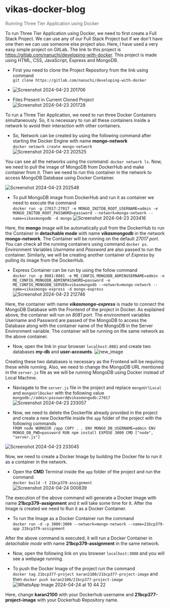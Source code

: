 # vikas-docker-blog
<p style="color: #666;">Running Three Tier Application using Docker</p>

To run Three Tier Application using Docker, we need to first create a Full Stack Project. We can use any of our Full Stack Project but if we don't have one then we can use someone else project also. Here, I have used a very easy simple project on GitLab. The link to this project is https://gitlab.com/nanuchi/developing-with-docker. This project is made using HTML, CSS, JavaScript, Express and MongoDB. 

- First you need to clone the Project Repository from the link using command<br> ```git clone https://gitlab.com/nanuchi/developing-with-docker```
- ![Screenshot 2024-04-23 201706](https://github.com/Vikas-Yadav-79/vikas-docker-blog/assets/121033913/dfe551af-67ed-41c0-b3cf-b2953ed0a03d)

- Files Present in Current Cloned Project 
 ![Screenshot 2024-04-23 201728](https://github.com/Vikas-Yadav-79/vikas-docker-blog/assets/121033913/aa058224-14e3-47de-8cd0-16752af28b53)


To run a Three Tier Application, we need to run three Docker Containers simultaneously. So, it is necessary to run all these containers inside a network to avoid their interaction with other containers.

- So, Network can be created by using the following command after starting the Docker Engine with name __mongo-network__ <br> ```docker netowrk create mongo-network```
     ![Screenshot 2024-04-23 202525](https://github.com/Vikas-Yadav-79/vikas-docker-blog/assets/121033913/821944a6-8ac3-4b9f-a70d-66a83804850a)


You can see all the networks using the command: ```docker network ls```. Now, we need to pull the image of MongoDB from DockerHub and make container from it. Then we need to run this container in the network to access MongoDB Database using Docker Container.

 ![Screenshot 2024-04-23 202548](https://github.com/Vikas-Yadav-79/vikas-docker-blog/assets/121033913/f8d1dc4c-aaf6-4a04-ab04-5ae9654edfff)


- To pull MongoDB image from DockerHub and run it as container we need to execute the command <br> ```docker run -p 27017:27017 -e MONGO_INITDB_ROOT_USERNAME=admin -e MONGO_INITDB_ROOT_PASSWORD=password --network=mongo-network --name=vikasmongodb -d mongo```
   ![Screenshot 2024-04-23 203416](https://github.com/Vikas-Yadav-79/vikas-docker-blog/assets/121033913/6069e500-25db-4ca0-9351-e2904d27b853)

Here, the __mongo__ image will be automatically pull from the DockerHub to run the Container in __detachable mode__ with name __*vikasmongodb*__ in the network __mongo-network__. The Container will be running on the default *27017 port*. You can check all the running containers using command ```docker ps```. Environment Variables *Username* and *Password* are also passed to run the container. Similarly, we will be creating another container of *Express* by pulling its image from the DockerHub.

- Express Container can be run by using the follow command <br>```docker run -p 8081:8081 -e ME_CONFIG_MONGODB_ADMINUSERNAME=admin -e ME_CONFIG_MONGODB_ADMINPASSWORD=password -e ME_CONFIG_MONGODB_SERVER=vikasmongodb --network=mongo-network --name=vikasmongo-express -d mongo-express```
   ![Screenshot 2024-04-23 212746](https://github.com/Vikas-Yadav-79/vikas-docker-blog/assets/121033913/7cbd7d5d-5ef9-4f48-a248-7fded6ffb22e)


Here, the container with name __*vikasmongo-express*__ is made to connect the MongoDB Database with the Frontend of the project in Docker. As explained above, the container will run on *8081 port*. The environment variables Username and Password are passed of the MongoDB to access the Database along with the container name of the MongoDB in the Server Environment variable. The container will be running on the same network as the above container.

- Now, open the link in your browser ```localhost:8081``` and create two databases __my-db__ and __user-accounts__.
   ![new_image](https://github.com/Vikas-Yadav-79/vikas-docker-blog/assets/121033913/b8a1ebaa-da65-423f-9f6d-6f238965084d)


Creating these two databases is necessary as the Frontend will be requiring these while running. Also, we need to change the MongoDB URL mentioned in the ```server.js``` file as we will be running MongoDB using Docker instead of Local Machine.

- Naviagate to the ```server.js``` file in the project and replace ```mongoUrlLocal``` and ```mongoUrlDocker``` with the following value ```mongodb://admin:password@vikasmongodb:27017```
  ![Screenshot 2024-04-23 233057](https://github.com/Vikas-Yadav-79/vikas-docker-blog/assets/121033913/a9bc479c-ab75-4b8c-9b68-ad405a3a793a)


- Now, we need to delete the Dockerfile already provided in the project and create a new Dockerfile inside the ```app``` folder of the project with the following commands<br> ```FROM node
WORKDIR /app
COPY . .
ENV MONGO_DB_USERNAME=admin
ENV MONGO_DB_PWD=password
RUN npm install
EXPOSE 3000
CMD ["node", "server.js"]```

![Screenshot 2024-04-23 233045](https://github.com/Vikas-Yadav-79/vikas-docker-blog/assets/121033913/78af4410-f898-4422-9346-408b70af7154)


 Now, we need to create a Docker Image by building the Docker file to run it as a container in the network. 

- Open the __CMD__ Terminal inside the ```app``` folder of the project and run the command <br> ```docker build -t 21bcp379-assignment```
  ![Screenshot 2024-04-24 000839](https://github.com/Vikas-Yadav-79/vikas-docker-blog/assets/121033913/5a183894-dab1-4951-9edd-578ed8fbb853)


The execution of the above command will generate a Docker Image with name __21bcp379-assignment__ and it will take some time for it. After the Image is created we need to Run it as a Docker Container.

- To run the Image as a Docker Container run the command <br> ```docker run -d -p 3000:3000 --network=mongo-network --name=21bcp379-app 21bcp379-assignment```


After the above command is executed, it will run a Docker Container in *detachable mode* with name __21bcp379-assignment__ in the same network. 

- Now, open the following link on you browser ```localhost:3000``` and you will see a webpage running.
  
- To push the Docker Image of the project run the command <br> ```docker tag 21bcp377-project karan2100/21bcp377-project-image``` and then ```docker push karan2100/21bcp377-project-image```
    ![WhatsApp Image 2024-04-24 at 10 44 22](https://github.com/Vikas-Yadav-79/vikas-docker-blog/assets/121033913/7359981a-5ee5-4647-8161-f8d3ab5172bc)


Here, change __karan2100__ with your Dockerhub username and __21bcp377-project-image__ with your Dockerhub Repository name.

  



